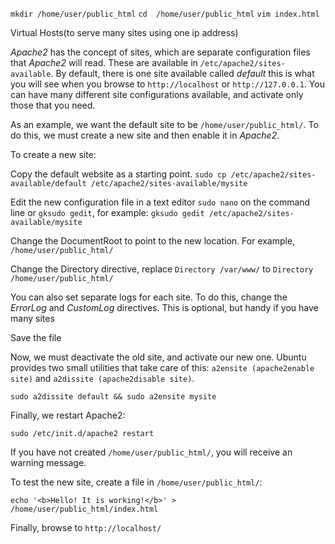 `mkdir /home/user/public_html`
`cd  /home/user/public_html`
`vim index.html`

Virtual Hosts(to serve many sites using one ip address)

_Apache2_ has the concept of sites, which are separate configuration files that 
_Apache2_ will read. These are available in `/etc/apache2/sites-available`. 
By default, there is one site available called _default_ this is what you will 
see when you browse to `http://localhost` or `http://127.0.0.1`. You can have 
many different site configurations available, and activate only those that you need.

As an example, we want the default site to be `/home/user/public_html/`. To do this,
we must create a new site and then enable it in _Apache2_.

To create a new site:

Copy the default website as a starting point. 
`sudo cp /etc/apache2/sites-available/default
/etc/apache2/sites-available/mysite` 

Edit the new configuration file in a text editor `sudo nano` on the command line 
or `gksudo gedit`, for example: 
`gksudo gedit /etc/apache2/sites-available/mysite`

Change the DocumentRoot to point to the new location. 
For example, `/home/user/public_html/`

Change the Directory directive, replace `Directory /var/www/` to `Directory 
/home/user/public_html/`

You can also set separate logs for each site. To do this, change the
_ErrorLog_ and _CustomLog_ directives. This is optional, but handy if you have many sites

Save the file 

Now, we must deactivate the old site, and activate our new one. Ubuntu 
provides two small utilities that take care of this: `a2ensite (apache2enable
site)` and `a2dissite (apache2disable site)`.

`sudo a2dissite default && sudo a2ensite mysite`

Finally, we restart Apache2:

`sudo /etc/init.d/apache2 restart`

If you have not created `/home/user/public_html/`, you will receive an warning
message.

To test the new site, create a file in `/home/user/public_html/`:

`echo '<b>Hello! It is working!</b>' > /home/user/public_html/index.html`

Finally, browse to `http://localhost/`
